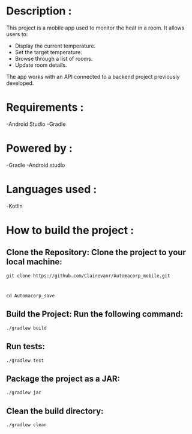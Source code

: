 # Description : 
This project is a mobile app used to monitor the heat in a room. It allows users to:
- Display the current temperature.
- Set the target temperature.
- Browse through a list of rooms.
- Update room details.

The app works with an API connected to a backend project previously developed.

# Requirements :
-Android Studio 
-Gradle 

# Powered by :
-Gradle
-Android studio

# Languages used :
-Kotlin


# How to build the project :

## Clone the Repository: Clone the project to your local machine:
    git clone https://github.com/Clairevanr/Automacorp_mobile.git 
#
    cd Automacorp_save

## Build the Project: Run the following command:
    ./gradlew build


## Run tests: 
    ./gradlew test

## Package the project as a JAR: 
    ./gradlew jar

## Clean the build directory:
    ./gradlew clean

